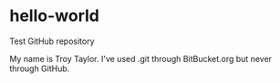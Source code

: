 # hello-world
Test GitHub repository


My name is Troy Taylor.  I've used .git through BitBucket.org but never through GitHub.
